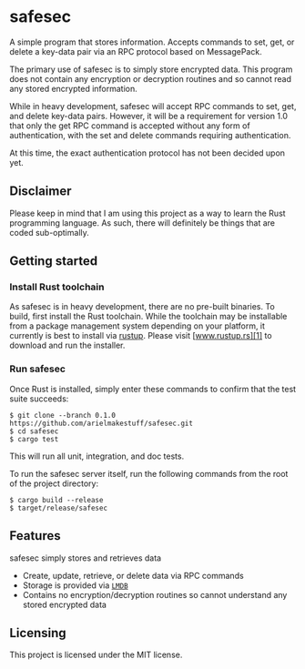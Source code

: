# safesec

A simple program that stores information. Accepts commands to set, get, or
delete a key-data pair via an RPC protocol based on MessagePack.

The primary use of safesec is to simply store encrypted data. This program
does not contain any encryption or decryption routines and so cannot read any
stored encrypted information.

While in heavy development, safesec will accept RPC commands to set, get, and
delete key-data pairs. However, it will be a requirement for version 1.0 that
only the get RPC command is accepted without any form of authentication, with
the set and delete commands requiring authentication.

At this time, the exact authentication protocol has not been decided upon yet.

## Disclaimer

Please keep in mind that I am using this project as a way to learn the Rust
programming language. As such, there will definitely be things that are coded
sub-optimally.

## Getting started

### Install Rust toolchain

As safesec is in heavy development, there are no pre-built binaries. To build,
first install the Rust toolchain. While the toolchain may be installable from
a package management system depending on your platform, it currently is best
to install via [rustup][1]. Please visit [www.rustup.rs][1] to download and
run the installer.

[1]: https://www.rustup.rs

### Run safesec

Once Rust is installed, simply enter these commands to confirm that the test
suite succeeds:

```shell
$ git clone --branch 0.1.0 https://github.com/arielmakestuff/safesec.git
$ cd safesec
$ cargo test
```

This will run all unit, integration, and doc tests.

To run the safesec server itself, run the following commands from the root of
the project directory:

```shell
$ cargo build --release
$ target/release/safesec
```

## Features

safesec simply stores and retrieves data
* Create, update, retrieve, or delete data via RPC commands
* Storage is provided via [`LMDB`]
* Contains no encryption/decryption routines so cannot understand any stored
  encrypted data

[`LMDB`]: http://www.lmdb.tech/doc/

## Licensing

This project is licensed under the MIT license.
